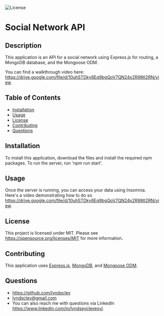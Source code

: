 ![License](https://img.shields.io/badge/License-MIT-blue.svg)

# Social Network API 

## Description
This application is an API for a social network using Express.js for routing, a MongoDB database, and the Mongoose ODM. 

You can find a walkthrough video here: https://drive.google.com/file/d/10uhSTDky6Eq9bgQoV7QN24x2R98tI2RN/view 

## Table of Contents
* [Installation](#installation)
* [Usage](#usage)
* [License](#license)
* [Contributing](#contributing)
* [Questions](#questions)

## Installation
To install this application, download the files and install the required npm packages. To run the server, run 'npm run start'. 

## Usage
Once the server is running, you can access your data using Insomnia. Here's a video demonstrating how to do so https://drive.google.com/file/d/10uhSTDky6Eq9bgQoV7QN24x2R98tI2RN/view. 

## License 
This project is licensed under MIT. Please see https://opensource.org/licenses/MIT for more information.

## Contributing
This application uses [Express.js](https://www.npmjs.com/package/express), [MongoDB](https://www.mongodb.com/docs/), and  [Mongoose ODM](https://www.npmjs.com/package/mongoose).

## Questions 
* https://github.com/lyndsclev
* lyndsclev@gmail.com
* You can also reach me with questions via LinkedIn https://www.linkedin.com/in/lyndseyclevesy/. 
